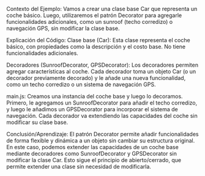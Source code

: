 Contexto del Ejemplo:
Vamos a crear una clase base Car que representa un coche básico. Luego, utilizaremos el patrón Decorator para agregarle funcionalidades adicionales, como un sunroof (techo corredizo) o navegación GPS, sin modificar la clase base.

Explicación del Código:
Clase base (Car):
Esta clase representa el coche básico, con propiedades como la descripción y el costo base. No tiene funcionalidades adicionales.

Decoradores (SunroofDecorator, GPSDecorator):
Los decoradores permiten agregar características al coche. Cada decorador toma un objeto Car (o un decorador previamente decorado) y le añade una nueva funcionalidad, como un techo corredizo o un sistema de navegación GPS.

main.js:
Creamos una instancia del coche base y luego lo decoramos. Primero, le agregamos un SunroofDecorator para añadir el techo corredizo, y luego le añadimos un GPSDecorator para incorporar el sistema de navegación. Cada decorador va extendiendo las capacidades del coche sin modificar su clase base.

Conclusión/Aprendizaje:
El patrón Decorator permite añadir funcionalidades de forma flexible y dinámica a un objeto sin cambiar su estructura original. En este caso, podemos extender las capacidades de un coche base mediante decoradores como SunroofDecorator y GPSDecorator sin modificar la clase Car. Esto sigue el principio de abierto/cerrado, que permite extender una clase sin necesidad de modificarla.

